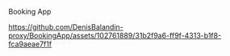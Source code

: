 Booking App



https://github.com/DenisBalandin-proxy/BookingApp/assets/102761889/31b2f9a6-ff9f-4313-b1f8-fca9aeae7f1f

